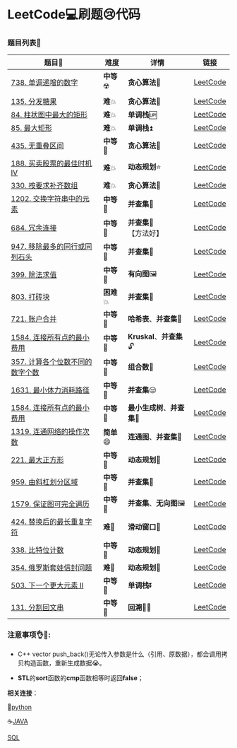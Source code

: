 # LeetCode:computer:刷题:cry:代码



### 题目列表:page_facing_up:

| 题目:card_index:                                             | 难度                     | 详情                                   | 链接                                                         |
| ------------------------------------------------------------ | ------------------------ | -------------------------------------- | ------------------------------------------------------------ |
| [738. 单调递增的数字](Code/738.%20单调递增的数字.cpp)        | **中等**:radioactive:    | **贪心算法**:bear:                     | [LeetCode](https://leetcode-cn.com/problems/monotone-increasing-digits/) |
| [135. 分发糖果](Code/135.%20分发糖果.cpp)                    | **难**:boom:             | **贪心算法**:bear:                     | [LeetCode](https://leetcode-cn.com/problems/candy/submissions/) |
| [84. 柱状图中最大的矩形](Code/84.%20柱状图中最大的矩形.cpp)  | **难**:boom:             | **单调栈**:up:                         | [LeetCode](https://leetcode-cn.com/problems/largest-rectangle-in-histogram/) |
| [85. 最大矩形](Code/85.%20最大矩形.cpp)                      | **难**:boom:             | **单调栈**:arrow_double_up:            | [LeetCode](https://leetcode-cn.com/problems/maximal-rectangle/) |
| [435. 无重叠区间](Code/435.%20无重叠区间.cpp)                | **中等**:low_brightness: | **贪心算法**:bear:                     | [LeetCode](https://leetcode-cn.com/problems/non-overlapping-intervals/) |
| [188. 买卖股票的最佳时机 IV](Code/188.%20买卖股票的最佳时机%20IV.cpp) | **难**:boom:             | **动态规划**:star:                     | [LeetCode](https://leetcode-cn.com/problems/best-time-to-buy-and-sell-stock-iv/submissions/) |
| [330. 按要求补齐数组](Code/330.%20按要求补齐数组.cpp)        | **难**:boom:             | **贪心算法**:bear:                     | [LeetCode](https://leetcode-cn.com/problems/patching-array/) |
| [1202. 交换字符串中的元素](Code/1202.%20交换字符串中的元素.cpp) | **中等**:low_brightness: | **并查集**:unicorn:                    | [LeetCode](https://leetcode-cn.com/problems/smallest-string-with-swaps/) |
| [684. 冗余连接](Code/684.%20冗余连接.cpp)                    | **中等**:low_brightness: | **并查集**:unicorn:【方法好】          | [LeetCode](https://leetcode-cn.com/problems/redundant-connection/) |
| [947. 移除最多的同行或同列石头](Code/947.%20移除最多的同行或同列石头.cpp) | **中等**:low_brightness: | **并查集**:unicorn:                    | [LeetCode](https://leetcode-cn.com/problems/most-stones-removed-with-same-row-or-column/) |
| [399. 除法求值](Code/399.%20除法求值.cpp)                    | **中等**:low_brightness: | **有向图**:framed_picture:             | [LeetCode](https://leetcode-cn.com/problems/evaluate-division/submissions/) |
| [803. 打砖块](Code/803.%20打砖块.cpp)                        | **困难**:boom:           | **并查集**:unicorn:                    | [LeetCode](https://leetcode-cn.com/problems/bricks-falling-when-hit/submissions/) |
| [721. 账户合并](Code/721.%20账户合并.cpp)                    | **中等**:low_brightness: | **哈希表**、**并查集**:unicorn:        | [LeetCode](https://leetcode-cn.com/problems/accounts-merge/) |
| [1584. 连接所有点的最小费用](Code/1584.%20连接所有点的最小费用.cpp) | **中等**:low_brightness: | **Kruskal**、**并查集**:unlock:        | [LeetCode](https://leetcode-cn.com/problems/min-cost-to-connect-all-points/) |
| [357. 计算各个位数不同的数字个数](Code/1584.%20连接所有点的最小费用.cpp) | **中等**:low_brightness: | **组合数**:nut_and_bolt:               | [LeetCode](https://leetcode-cn.com/problems/count-numbers-with-unique-digits) |
| [1631. 最小体力消耗路径](1631.%20最小体力消耗路径.cpp)       | **中等**:low_brightness: | **并查集**:unamused:                   | [LeetCode](https://leetcode-cn.com/problems/path-with-minimum-effort/submissions/) |
| [1584. 连接所有点的最小费用](Code/1584.%20连接所有点的最小费用.cpp) | **中等**:low_brightness: | **最小生成树**、**并查集**:unicorn:    | [LeetCode](https://leetcode-cn.com/problems/find-critical-and-pseudo-critical-edges-in-minimum-spanning-tree/) |
| [1319. 连通网络的操作次数](Code/1319.%20连通网络的操作次数.cpp) | **简单**:smile:          | **连通图**、**并查集**:unicorn:        | [LeetCode](https://leetcode-cn.com/problems/number-of-operations-to-make-network-connected/) |
| [221. 最大正方形](Code/221.%20最大正方形.cpp)                | **中等**:low_brightness: | **动态规划**:bear:                     | [LeetCode](https://leetcode-cn.com/problems/maximal-square/submissions/) |
| [959. 由斜杠划分区域](Code/959.%20由斜杠划分区域.cpp)        | **中等**:low_brightness: | **并查集**:unicorn:                    | [LeetCode](https://leetcode-cn.com/problems/regions-cut-by-slashes/) |
| [1579. 保证图可完全遍历](Code/1579.%20保证图可完全遍历.cpp)  | **中等**:low_brightness: | **并查集**、**无向图**:framed_picture: | [LeetCode](https://leetcode-cn.com/problems/remove-max-number-of-edges-to-keep-graph-fully-traversable/) |
| [424. 替换后的最长重复字符](Code/424.%20替换后的最长重复字符.cpp) | **难**:low_brightness:   | **滑动窗口**:wine_glass:               | [LeetCode](https://leetcode-cn.com/problems/longest-repeating-character-replacement/) |
| [338. 比特位计数](Code/338.%20比特位计数.cpp)                | **中等**:low_brightness: | **动态规划**:bear:                     | [LeetCode](https://leetcode-cn.com/problems/counting-bits/)  |
| [354. 俄罗斯套娃信封问题](Code/354.%20俄罗斯套娃信封问题.cpp) | **难**:low_brightness:   | **动态规划**:bear:                     | [LeetCode](https://leetcode-cn.com/problems/russian-doll-envelopes/) |
| [503. 下一个更大元素 II](Code/503.%20下一个更大元素%20II.cpp) | **中等**:low_brightness: | **单调栈**:arrow_double_down:          | [LeetCode](https://leetcode-cn.com/problems/next-greater-element-ii/submissions/) |
| [131. 分割回文串](Code/131.分割回文串.cpp)                   | **中等**:low_brightness: | **回溯**:man_playing_water_polo:       | [LeetCode](https://leetcode-cn.com/problems/palindrome-partitioning/) |



### 注意事项:ok_hand::eyes::

* C++ vector push_back()无论传入参数是什么（引用、原数据），都会调用拷贝构造函数，重新生成数据:sob:。​

* **STL**的**sort**函数的**cmp**函数相等时返回**false**；

    

**相关连接**：

:snake:[python](https://github.com/baowj-678/python/tree/master/LeetCode)

:coffee:[JAVA](https://github.com/baowj-678/JAVA/tree/master/Leet_Code)

[SQL](https://github.com/baowj-678/python/tree/master/LeetCode/SQL)